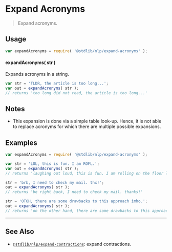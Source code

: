 <!--

@license Apache-2.0

Copyright (c) 2022 The Stdlib Authors.

Licensed under the Apache License, Version 2.0 (the "License");
you may not use this file except in compliance with the License.
You may obtain a copy of the License at

   http://www.apache.org/licenses/LICENSE-2.0

Unless required by applicable law or agreed to in writing, software
distributed under the License is distributed on an "AS IS" BASIS,
WITHOUT WARRANTIES OR CONDITIONS OF ANY KIND, either express or implied.
See the License for the specific language governing permissions and
limitations under the License.

-->

# Expand Acronyms

> Expand acronyms.

<section class="intro">

</section>

<!-- /.intro -->

<section class="usage">

## Usage

```javascript
var expandAcronyms = require( '@stdlib/nlp/expand-acronyms' );
```

#### expandAcronyms( str )

Expands acronyms in a string.

```javascript
var str = 'TLDR, the article is too long...';
var out = expandAcronyms( str );
// returns 'too long did not read, the article is too long...'
```

</section>

<!-- /.usage -->

<section class="notes">

## Notes

-   This expansion is done via a simple table look-up. Hence, it is not able to replace acronyms for which there are multiple possible expansions.

</section>

<!-- /.notes -->

<section class="examples">

## Examples

<!-- eslint no-undef: "error" -->

```javascript
var expandAcronyms = require( '@stdlib/nlp/expand-acronyms' );

var str = 'LOL, this is fun. I am ROFL.';
var out = expandAcronyms( str );
// returns 'laughing out loud, this is fun. I am rolling on the floor laughing.'

str = 'brb, I need to check my mail. thx!';
out = expandAcronyms( str );
// returns 'be right back, I need to check my mail. thanks!'

str = 'OTOH, there are some drawbacks to this approach imho.';
out = expandAcronyms( str );
// returns 'on the other hand, there are some drawbacks to this approach in my humble opinion.'
```

</section>

<!-- /.examples -->

<!-- Section for related `stdlib` packages. Do not manually edit this section, as it is automatically populated. -->

<section class="related">

* * *

## See Also

-   <span class="package-name">[`@stdlib/nlp/expand-contractions`][@stdlib/nlp/expand-contractions]</span><span class="delimiter">: </span><span class="description">expand contractions.</span>

</section>

<!-- /.related -->

<!-- Section for all links. Make sure to keep an empty line after the `section` element and another before the `/section` close. -->

<section class="links">

<!-- <related-links> -->

[@stdlib/nlp/expand-contractions]: https://github.com/stdlib-js/nlp/tree/main/expand-contractions

<!-- </related-links> -->

</section>

<!-- /.links -->
